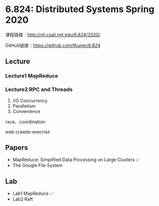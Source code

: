 # 6.824: Distributed Systems Spring 2020
课程链接：http://nil.csail.mit.edu/6.824/2020/

GitHub链接：https://github.com/fkuner/6.824
## Lecture
### Lecture1 MapReduce
### Lecture2 RPC and Threads
1. I/O Concurrency
2. Parallelism
3. Convenience

race、coordination

web crawler execrise
## Papers

- MapReduce: Simplified Data Processing on Large Clusters ✅
- The Google File System

## Lab
- Lab1 MapReduce ✅
- Lab2 Raft 